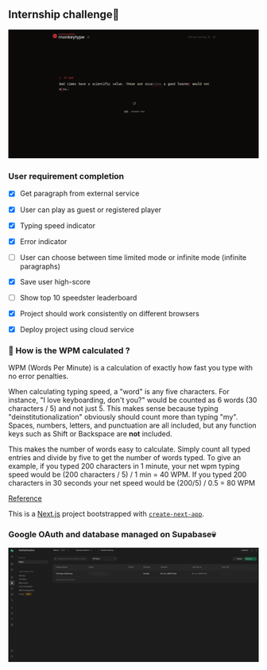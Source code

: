 ## Internship challenge🌠
![alt text](/asset/image.png)


### User requirement completion
- [x] Get paragraph from external service
- [x] User can play as guest or registered player 
- [x] Typing speed indicator
- [x] Error indicator
- [ ] User can choose between time limited mode or infinite mode (infinite paragraphs)
- [x] Save user high-score
- [ ] Show top 10 speedster leaderboard
- [x] Project should work consistently on different browsers
- [x] Deploy project using cloud service


### 🚀 How is the WPM calculated ? 
WPM (Words Per Minute) is a calculation of exactly how fast you type with no error penalties. 

When calculating typing speed, a "word" is any five characters. For instance, "I love keyboarding, don't you?" would be counted as 6 words (30 characters / 5) and not just 5. This makes sense because typing "deinstitutionalization" obviously should count more than typing "my". Spaces, numbers, letters, and punctuation are all included, but any function keys such as Shift or Backspace are **not** included.

This makes the number of words easy to calculate. Simply count all typed entries and divide by five to get the number of words typed. To give an example, if you typed 200 characters in 1 minute, your net wpm typing speed would be (200 characters / 5) / 1 min = 40 WPM. If you typed 200 characters in 30 seconds your net speed would be (200/5) / 0.5 = 80 WPM

[Reference](https://www.speedtypingonline.com/typing-equations)

This is a [Next.js](https://nextjs.org/) project bootstrapped with [`create-next-app`](https://github.com/vercel/next.js/tree/canary/packages/create-next-app).


### Google OAuth and database managed on Supabase💀
![alt text](/asset/supabase.png)
